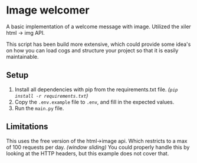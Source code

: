 # Image welcomer

A basic implementation of a welcome message with image. Utilized the xiler html -> img API.

This script has been build more extensive, which could provide some idea's on how you can load cogs and structure your project so that it is easily maintainable.

## Setup

1. Install all dependencies with pip from the requirements.txt file. _(`pip install -r requirements.txt`)_  
2. Copy the `.env.example` file to `.env`, and fill in the expected values.  
3. Run the `main.py` file.

## Limitations

This uses the free version of the html->image api. Which restricts to a max of 100 requests per day. _(window sliding)_
You could properly handle this by looking at the HTTP headers, but this example does not cover that.

